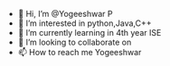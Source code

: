 - 👋 Hi, I’m @Yogeeshwar P
- 👀 I’m interested in python,Java,C++
- 🌱 I’m currently learning in 
4th year ISE
- 💞️ I’m looking to collaborate on 
- 📫 How to reach me Yogeeshwar

<!---
yogee-31/yogee-31 is a ✨ special ✨ repository because its `README.md` (this file) appears on your GitHub profile.
You can click the Preview link to take a look at your changes.
--->

